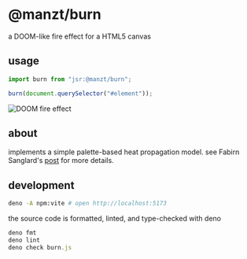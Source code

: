 # @manzt/burn

a DOOM-like fire effect for a HTML5 canvas

## usage

```ts
import burn from "jsr:@manzt/burn";

burn(document.querySelector("#element"));
```

![DOOM fire effect](https://github.com/user-attachments/assets/41b92877-71e0-410e-94bb-732b4e63625b)

## about

implements a simple palette-based heat propagation model. see Fabirn Sanglard's
[post](https://fabiensanglard.net/doom_fire_psx) for more details.

## development

```sh
deno -A npm:vite # open http://localhost:5173
```

the source code is formatted, linted, and type-checked with deno

```ts
deno fmt
deno lint
deno check burn.js
```
